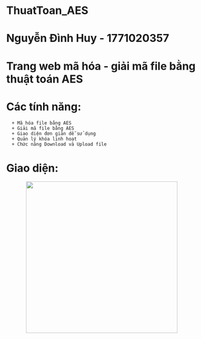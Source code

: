 # ThuatToan_AES
# Nguyễn Đình Huy - 1771020357 
# Trang web mã hóa - giải mã file bằng thuật toán AES
# Các tính năng:
      + Mã hóa file bằng AES
      + Giải mã file bằng AES
      + Giao diện đơn giản dễ sử dụng
      + Quản lý khóa linh hoạt
      + Chức năng Download và Upload file
# Giao diện:
<p align ="center">
  <img src="AES1.jpg"  width="400" />
</p>
